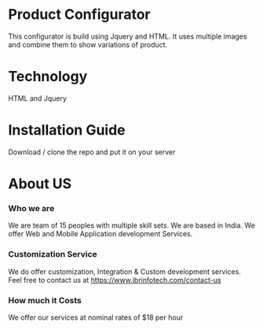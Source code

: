 # Product Configurator
This configurator is build using Jquery and HTML. It uses multiple images and combine them to show variations of product.

# Technology
HTML and Jquery

# Installation Guide
Download / clone the repo and put it on your server 

# About US
### Who we are
We are team of 15 peoples with multiple skill sets. We are based in India. We offer Web and Mobile Application development Services.

### Customization Service
We do offer customization, Integration & Custom development services. 
Feel free to contact us at https://www.ibrinfotech.com/contact-us

### How much it Costs
We offer our services at nominal rates of $18 per hour
